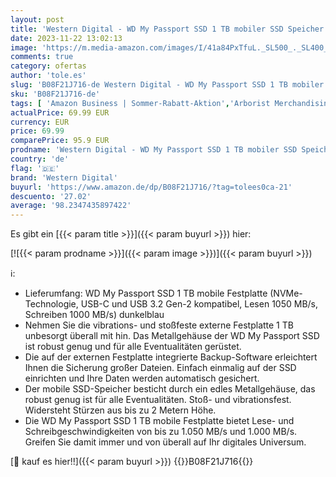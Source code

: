 ```yaml
---
layout: post
title: 'Western Digital - WD My Passport SSD 1 TB mobiler SSD Speicher  NVMe-Technologie  USB-C und USB 3.2 Gen-2 kompatibel  Lesen 1050 MB/s  Schreiben 1000 MB/s  Mitternachtsblau'
date: 2023-11-22 13:02:13
image: 'https://m.media-amazon.com/images/I/41a84PxTfuL._SL500_._SL400_.jpg'
comments: true
category: ofertas
author: 'tole.es'
slug: 'B08F21J716-de Western Digital - WD My Passport SSD 1 TB mobiler SSD...'
sku: 'B08F21J716-de'
tags: [ 'Amazon Business | Sommer-Rabatt-Aktion','Arborist Merchandising Root','Computer & Zubehör','Datenspeicher','Externe Datenspeicher','Externe SSD','Self Service','Special Features Stores','Stores','e26659c6-d1cd-45cb-800b-2f9b432b8572_0','e26659c6-d1cd-45cb-800b-2f9b432b8572_1301','western digital','🇩🇪', ]
actualPrice: 69.99 EUR
currency: EUR
price: 69.99
comparePrice: 95.9 EUR
prodname: 'Western Digital - WD My Passport SSD 1 TB mobiler SSD Speicher  NVMe-Technologie  USB-C und USB 3.2 Gen-2 kompatibel  Lesen 1050 MB/s  Schreiben 1000 MB/s  Mitternachtsblau'
country: 'de'
flag: '🇩🇪'
brand: 'Western Digital'
buyurl: 'https://www.amazon.de/dp/B08F21J716/?tag=tolees0ca-21'
descuento: '27.02'
average: '98.2347435897422'
---
```


Es gibt ein [{{< param title >}}]({{< param buyurl >}}) hier:

[![{{< param prodname >}}]({{< param image >}})]({{< param buyurl >}})

ℹ️:

- Lieferumfang: WD My Passport SSD 1 TB mobile Festplatte (NVMe-Technologie, USB-C und USB 3.2 Gen-2 kompatibel, Lesen 1050 MB/s, Schreiben 1000 MB/s) dunkelblau
- Nehmen Sie die vibrations- und stoßfeste externe Festplatte 1 TB unbesorgt überall mit hin. Das Metallgehäuse der WD My Passport SSD ist robust genug und für alle Eventualitäten gerüstet.
- Die auf der externen Festplatte integrierte Backup-Software erleichtert Ihnen die Sicherung großer Dateien. Einfach einmalig auf der SSD einrichten und Ihre Daten werden automatisch gesichert.
- Der mobile SSD-Speicher besticht durch ein edles Metallgehäuse, das robust genug ist für alle Eventualitäten. Stoß- und vibrationsfest. Widersteht Stürzen aus bis zu 2 Metern Höhe.
- Die WD My Passport SSD 1 TB mobile Festplatte bietet Lese- und Schreibgeschwindigkeiten von bis zu 1.050 MB/s und 1.000 MB/s. Greifen Sie damit immer und von überall auf Ihr digitales Universum.

[🛒 kauf es hier!!]({{< param buyurl >}})
{{<world>}}B08F21J716{{</world>}}
